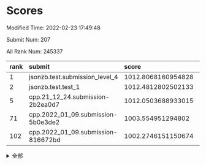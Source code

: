 # Scores

Modified Time: 2022-02-23 17:49:48

Submit Num: 207

All Rank Num: 245337

| rank |               submit               |       score        |       sigma        | pk_num |
| :--- | :--------------------------------- | :----------------- | :----------------- | :----- |
| 1    | jsonzb.test.submission_level_4     | 1012.8068160954828 | 0.7961029922897139 | 4741   |
| 2    | jsonzb.test.test_1                 | 1012.4812802502133 | 0.7947044307265765 | 4740   |
| 5    | cpp.21_12_24.submission-2b2ea0d7   | 1012.0503688933015 | 0.7713804151203769 | 4739   |
| 71   | cpp.2022_01_09.submission-5b0e3de2 | 1003.554951294802  | 0.7077502744545635 | 4736   |
| 102  | cpp.2022_01_09.submission-816672bd | 1002.2746151150674 | 0.7147417715718402 | 4738   |


<details>
<summary>全部</summary>

| rank |                 submit                 |       score        |       sigma        | pk_num |
| :--- | :------------------------------------- | :----------------- | :----------------- | :----- |
| 1    | jsonzb.test.submission_level_4         | 1012.8068160954828 | 0.7961029922897139 | 4741   |
| 2    | jsonzb.test.test_1                     | 1012.4812802502133 | 0.7947044307265765 | 4740   |
| 3    | gobigger.level_3.submission_level_3_11 | 1012.3592895980781 | 0.8065635644699207 | 4740   |
| 4    | gobigger.level_3.submission_level_3_8  | 1012.2692269648824 | 0.7844374388928937 | 4743   |
| 5    | cpp.21_12_24.submission-2b2ea0d7       | 1012.0503688933015 | 0.7713804151203769 | 4739   |
| 6    | gobigger.level_3.submission_level_3_32 | 1011.5773501305283 | 0.7626226823570174 | 4736   |
| 7    | gobigger.level_3.submission_level_3_24 | 1011.399521755313  | 0.7626084828593801 | 4740   |
| 8    | gobigger.level_3.submission_level_3_39 | 1011.2775028117694 | 0.7474644483668434 | 4738   |
| 9    | gobigger.level_3.submission_level_3_37 | 1010.931695582663  | 0.7797707047846671 | 4739   |
| 10   | gobigger.level_3.submission_level_3_48 | 1010.8618121347836 | 0.7912456490374359 | 4743   |
| 11   | gobigger.level_3.submission_level_3_14 | 1010.8530358460245 | 0.7811466388991253 | 4741   |
| 12   | gobigger.level_3.submission_level_3_21 | 1010.7219104221108 | 0.7790299780412101 | 4743   |
| 13   | gobigger.level_3.submission_level_3_25 | 1010.7213703008917 | 0.7775416832625298 | 4738   |
| 14   | gobigger.level_3.submission_level_3_20 | 1010.5799814426506 | 0.7491778177468417 | 4735   |
| 15   | gobigger.level_3.submission_level_3_26 | 1010.5458326788532 | 0.7629836168789156 | 4742   |
| 16   | gobigger.level_3.submission_level_3_16 | 1010.520805084585  | 0.7649818994269619 | 4737   |
| 17   | gobigger.level_3.submission_level_3_36 | 1010.5047934797166 | 0.7555475435831489 | 4740   |
| 18   | gobigger.level_3.submission_level_3_2  | 1010.3471444922191 | 0.7622280092800187 | 4738   |
| 19   | gobigger.level_3.submission_level_3_44 | 1010.1912451131253 | 0.7691386127604503 | 4741   |
| 20   | gobigger.level_3.submission_level_3_5  | 1010.175500951762  | 0.7603120953832824 | 4741   |
| 21   | gobigger.level_3.submission_level_3_0  | 1010.1204413800731 | 0.7868424731245004 | 4747   |
| 22   | gobigger.level_3.submission_level_3_41 | 1010.0727253448705 | 0.7644308855951784 | 4741   |
| 23   | gobigger.level_3.submission_level_3_15 | 1010.0398219817571 | 0.7404244599051134 | 4737   |
| 24   | gobigger.level_3.submission_level_3_22 | 1010.0356087782013 | 0.7745026094661079 | 4744   |
| 25   | gobigger.level_3.submission_level_3_9  | 1009.9890020351874 | 0.7490419792533253 | 4743   |
| 26   | gobigger.level_3.submission_level_3_18 | 1009.9503817737249 | 0.7692738662001758 | 4739   |
| 27   | gobigger.level_3.submission_level_3_35 | 1009.9194061335239 | 0.7802089959241174 | 4741   |
| 28   | gobigger.level_3.submission_level_3_34 | 1009.9180210412514 | 0.7672546914447208 | 4741   |
| 29   | gobigger.level_3.submission_level_3_1  | 1009.9123671905202 | 0.764310878332779  | 4745   |
| 30   | gobigger.level_3.submission_level_3_4  | 1009.8985890655966 | 0.7454823891668826 | 4737   |
| 31   | gobigger.level_3.submission_level_3_30 | 1009.8504035435546 | 0.7705612964223678 | 4736   |
| 32   | gobigger.level_3.submission_level_3_7  | 1009.83506205108   | 0.7575264204559404 | 4738   |
| 33   | gobigger.level_3.submission_level_3_13 | 1009.7698634141697 | 0.7564073500333008 | 4740   |
| 34   | gobigger.level_3.submission_level_3_10 | 1009.7656772531693 | 0.7521990136192078 | 4744   |
| 35   | gobigger.level_3.submission_level_3_27 | 1009.6758116094314 | 0.758091518235913  | 4741   |
| 36   | gobigger.level_3.submission_level_3_3  | 1009.6612720294161 | 0.734651478733718  | 4740   |
| 37   | gobigger.level_3.submission_level_3_42 | 1009.6229647721232 | 0.7431052932912308 | 4741   |
| 38   | gobigger.level_3.submission_level_3_6  | 1009.6140159420685 | 0.7628382054726576 | 4744   |
| 39   | gobigger.level_3.submission_level_3_23 | 1009.613807437147  | 0.7459388416776804 | 4742   |
| 40   | gobigger.level_3.submission_level_3_40 | 1009.5723570001538 | 0.7592349106656665 | 4743   |
| 41   | gobigger.level_3.submission_level_3_43 | 1009.5474064088372 | 0.7382437760943804 | 4737   |
| 42   | gobigger.level_3.submission_level_3_17 | 1009.4163814009366 | 0.766927266606204  | 4743   |
| 43   | gobigger.level_3.submission_level_3_49 | 1009.3781045624917 | 0.7458206569157434 | 4743   |
| 44   | gobigger.level_3.submission_level_3_33 | 1009.3737853740354 | 0.7433881714648916 | 4741   |
| 45   | gobigger.level_3.submission_level_3_47 | 1009.3499988831134 | 0.7576914745403464 | 4739   |
| 46   | gobigger.level_3.submission_level_3_45 | 1009.2491897302527 | 0.7465664554422855 | 4738   |
| 47   | gobigger.level_3.submission_level_3_38 | 1009.0956660113616 | 0.7777646626932856 | 4741   |
| 48   | gobigger.level_3.submission_level_3_31 | 1009.0850227753568 | 0.752515991846729  | 4740   |
| 49   | gobigger.level_3.submission_level_3_46 | 1008.7934925937416 | 0.7516050558380956 | 4735   |
| 50   | gobigger.level_3.submission_level_3_19 | 1008.5836472542646 | 0.7380401815611476 | 4744   |
| 51   | gobigger.level_3.submission_level_3_29 | 1008.5296796912841 | 0.7415459376644289 | 4739   |
| 52   | gobigger.level_3.submission_level_3_12 | 1007.9045187315071 | 0.742458545520668  | 4739   |
| 53   | gobigger.level_3.submission_level_3_28 | 1007.485056077033  | 0.7366346434115574 | 4744   |
| 54   | gobigger.level_1.submission_level_1_32 | 1004.6139960672439 | 0.7145043810818609 | 4734   |
| 55   | gobigger.level_1.submission_level_1_13 | 1004.5886084427455 | 0.7202327625221353 | 4742   |
| 56   | gobigger.level_1.submission_level_1_3  | 1004.2353491681996 | 0.7284309442341779 | 4745   |
| 57   | gobigger.level_1.submission_level_1_0  | 1003.983315781383  | 0.7099242320812684 | 4738   |
| 58   | gobigger.level_1.submission_level_1_43 | 1003.9491511982685 | 0.719313006091619  | 4737   |
| 59   | gobigger.level_1.submission_level_1_33 | 1003.940658238964  | 0.7249346562951168 | 4743   |
| 60   | gobigger.level_1.submission_level_1_48 | 1003.9142080080474 | 0.7076761909922477 | 4745   |
| 61   | gobigger.level_1.submission_level_1_39 | 1003.8832976626834 | 0.7100396374876439 | 4746   |
| 62   | gobigger.level_1.submission_level_1_23 | 1003.7683977688476 | 0.7227980486830716 | 4737   |
| 63   | gobigger.level_1.submission_level_1_25 | 1003.7524450683409 | 0.7173210216943063 | 4741   |
| 64   | gobigger.level_1.submission_level_1_20 | 1003.7163011303156 | 0.7237844199395582 | 4743   |
| 65   | gobigger.level_1.submission_level_1_2  | 1003.6057849880872 | 0.7117642285924041 | 4745   |
| 66   | gobigger.level_1.submission_level_1_47 | 1003.5995786288742 | 0.7204059268800103 | 4741   |
| 67   | gobigger.level_1.submission_level_1_7  | 1003.5780543586981 | 0.7170052487887437 | 4737   |
| 68   | gobigger.level_1.submission_level_1_26 | 1003.5768556460233 | 0.7116573447695826 | 4739   |
| 69   | gobigger.level_1.submission_level_1_5  | 1003.5640396239169 | 0.725433449984278  | 4741   |
| 70   | gobigger.level_1.submission_level_1_4  | 1003.5561257868618 | 0.7222740331894644 | 4746   |
| 71   | cpp.2022_01_09.submission-5b0e3de2     | 1003.554951294802  | 0.7077502744545635 | 4736   |
| 72   | gobigger.level_1.submission_level_1_11 | 1003.5462407059363 | 0.7059392065121862 | 4744   |
| 73   | gobigger.level_1.submission_level_1_28 | 1003.533013151048  | 0.7176016653125639 | 4742   |
| 74   | gobigger.level_1.submission_level_1_29 | 1003.5215399724907 | 0.7191812761516425 | 4745   |
| 75   | gobigger.level_1.submission_level_1_16 | 1003.491322612772  | 0.7111972390776694 | 4746   |
| 76   | gobigger.level_1.submission_level_1_19 | 1003.4527262430325 | 0.7192989660475331 | 4737   |
| 77   | gobigger.level_1.submission_level_1_10 | 1003.445823357441  | 0.7126672486986855 | 4744   |
| 78   | gobigger.level_1.submission_level_1_24 | 1003.4406516200852 | 0.7204906513477145 | 4741   |
| 79   | gobigger.level_1.submission_level_1_14 | 1003.2892328587719 | 0.7115289986617127 | 4743   |
| 80   | gobigger.level_1.submission_level_1_44 | 1003.2693218287168 | 0.715881139729766  | 4743   |
| 81   | gobigger.level_1.submission_level_1_22 | 1003.2586340086809 | 0.7141835059097025 | 4742   |
| 82   | gobigger.level_1.submission_level_1_27 | 1003.2530496082871 | 0.7134909150396668 | 4735   |
| 83   | gobigger.level_1.submission_level_1_31 | 1003.19280036272   | 0.7171412217761632 | 4738   |
| 84   | gobigger.level_1.submission_level_1_46 | 1003.1493491784282 | 0.7139108728726989 | 4745   |
| 85   | gobigger.level_1.submission_level_1_41 | 1003.13716992803   | 0.7291342691522282 | 4743   |
| 86   | gobigger.level_1.submission_level_1_34 | 1003.1354660074435 | 0.7203296834542516 | 4742   |
| 87   | gobigger.level_1.submission_level_1_18 | 1003.0953210305413 | 0.7175804610733378 | 4740   |
| 88   | gobigger.level_1.submission_level_1_35 | 1003.061595471589  | 0.7109246622356395 | 4740   |
| 89   | gobigger.level_1.submission_level_1_37 | 1003.0205331724117 | 0.7155049686565245 | 4745   |
| 90   | gobigger.level_1.submission_level_1_38 | 1002.9872226439087 | 0.7145215491883374 | 4741   |
| 91   | gobigger.level_1.submission_level_1_45 | 1002.9838051417942 | 0.7176960110406246 | 4736   |
| 92   | gobigger.level_1.submission_level_1_1  | 1002.9254899192941 | 0.7115102862905913 | 4741   |
| 93   | gobigger.level_1.submission_level_1_6  | 1002.8963084214726 | 0.7149338782920874 | 4741   |
| 94   | gobigger.level_1.submission_level_1_8  | 1002.8710442987228 | 0.7131013078205066 | 4742   |
| 95   | gobigger.level_1.submission_level_1_36 | 1002.8348221132082 | 0.714055681497866  | 4741   |
| 96   | gobigger.level_1.submission_level_1_30 | 1002.8224184959962 | 0.7054024171634897 | 4743   |
| 97   | gobigger.level_1.submission_level_1_49 | 1002.5299505887161 | 0.7199508580137938 | 4736   |
| 98   | gobigger.level_1.submission_level_1_12 | 1002.5099470564146 | 0.7249596641538006 | 4737   |
| 99   | gobigger.level_1.submission_level_1_15 | 1002.3409019964198 | 0.7118256045925072 | 4740   |
| 100  | gobigger.level_1.submission_level_1_42 | 1002.3243370454472 | 0.7064068903194483 | 4736   |
| 101  | gobigger.level_1.submission_level_1_21 | 1002.2931926766967 | 0.714251594340784  | 4739   |
| 102  | cpp.2022_01_09.submission-816672bd     | 1002.2746151150674 | 0.7147417715718402 | 4738   |
| 103  | gobigger.level_1.submission_level_1_17 | 1001.905124215139  | 0.7128682787033197 | 4739   |
| 104  | gobigger.level_1.submission_level_1_9  | 1001.7638162751459 | 0.7194861564066528 | 4746   |
| 105  | gobigger.level_1.submission_level_1_40 | 1001.3695265302931 | 0.7093499783988703 | 4744   |
| 106  | gobigger.random.submission_random_12   | 997.3208315110402  | 0.7091114685513462 | 4742   |
| 107  | gobigger.random.submission_random_14   | 997.1831455245227  | 0.7200376444643974 | 4737   |
| 108  | gobigger.random.submission_random_38   | 996.9928868393482  | 0.7099317039952583 | 4737   |
| 109  | gobigger.random.submission_random_41   | 996.8659679991124  | 0.708761357514306  | 4747   |
| 110  | gobigger.random.submission_random_36   | 996.8168487659923  | 0.7038422654423104 | 4747   |
| 111  | gobigger.random.submission_random_7    | 996.7914941951042  | 0.7184058172655747 | 4741   |
| 112  | gobigger.random.submission_random_2    | 996.7863847878133  | 0.7043620951505098 | 4740   |
| 113  | gobigger.random.submission_random_27   | 996.7062774422294  | 0.7096585830766978 | 4740   |
| 114  | gobigger.random.submission_random_19   | 996.6220527372211  | 0.6963156129561466 | 4737   |
| 115  | gobigger.random.submission_random_24   | 996.5761010407009  | 0.7061772122229889 | 4740   |
| 116  | gobigger.random.submission_random_11   | 996.524595027977   | 0.7052760217600158 | 4745   |
| 117  | gobigger.random.submission_random_16   | 996.4681009134791  | 0.6967801685183591 | 4746   |
| 118  | gobigger.random.submission_random_42   | 996.4190787784571  | 0.7121375620431162 | 4739   |
| 119  | gobigger.random.submission_random_44   | 996.4133901407067  | 0.7105636498076425 | 4740   |
| 120  | gobigger.random.submission_random_22   | 996.3871214065547  | 0.7171696060720394 | 4742   |
| 121  | gobigger.random.submission_random_25   | 996.375147149138   | 0.7140693153941094 | 4742   |
| 122  | gobigger.random.submission_random_3    | 996.3574228201023  | 0.7076293588626272 | 4739   |
| 123  | gobigger.random.submission_random_9    | 996.1450927599213  | 0.7075192725510928 | 4743   |
| 124  | gobigger.random.submission_random_45   | 996.1177246921027  | 0.7078430993741962 | 4740   |
| 125  | gobigger.random.submission_random_39   | 996.1087877197722  | 0.7099528317946646 | 4740   |
| 126  | gobigger.random.submission_random_15   | 996.0190311011597  | 0.7050009236505848 | 4744   |
| 127  | gobigger.random.submission_random_23   | 996.0020047462633  | 0.7150320325612457 | 4744   |
| 128  | gobigger.random.submission_random_40   | 995.9387913282919  | 0.7101824422412891 | 4738   |
| 129  | gobigger.random.submission_random_6    | 995.934118779294   | 0.7039495468393128 | 4742   |
| 130  | gobigger.random.submission_random_43   | 995.9174263281507  | 0.7195071650885785 | 4744   |
| 131  | gobigger.random.submission_random_4    | 995.8955198422378  | 0.7137486909502646 | 4741   |
| 132  | gobigger.random.submission_random_10   | 995.8414654890389  | 0.7087753905852066 | 4744   |
| 133  | gobigger.random.submission_random_21   | 995.8391928932837  | 0.7146724914626195 | 4744   |
| 134  | gobigger.random.submission_random_29   | 995.8086102785927  | 0.7020459806069034 | 4741   |
| 135  | gobigger.random.submission_random_46   | 995.7884826100411  | 0.7139576824583012 | 4745   |
| 136  | gobigger.random.submission_random_32   | 995.7705779974956  | 0.6969141446023415 | 4741   |
| 137  | gobigger.random.submission_random_0    | 995.728482587073   | 0.721722087276753  | 4738   |
| 138  | gobigger.random.submission_random_17   | 995.6871459468689  | 0.7097956401637122 | 4742   |
| 139  | gobigger.random.submission_random_47   | 995.6826025062521  | 0.7119113483148196 | 4737   |
| 140  | gobigger.random.submission_random_8    | 995.661055618478   | 0.7170109753249267 | 4737   |
| 141  | gobigger.random.submission_random_35   | 995.6235459116502  | 0.7146493345967179 | 4745   |
| 142  | gobigger.random.submission_random_1    | 995.5788596016578  | 0.7175039695052859 | 4744   |
| 143  | gobigger.random.submission_random_34   | 995.4638228034347  | 0.7125990267283229 | 4737   |
| 144  | gobigger.random.submission_random_48   | 995.3494149142726  | 0.7147954763493662 | 4736   |
| 145  | gobigger.random.submission_random_37   | 995.3345025444245  | 0.7070209059248743 | 4747   |
| 146  | gobigger.random.submission_random_31   | 995.3075736184034  | 0.7065513751284339 | 4741   |
| 147  | gobigger.random.submission_random_33   | 995.2041590937597  | 0.711063732289022  | 4741   |
| 148  | gobigger.random.submission_random_30   | 995.2040666561788  | 0.7058628758671396 | 4741   |
| 149  | gobigger.random.submission_random_5    | 995.1772023400355  | 0.7092131724002321 | 4743   |
| 150  | gobigger.random.submission_random_13   | 995.143438875261   | 0.7217763522410218 | 4735   |
| 151  | gobigger.random.submission_random_28   | 995.1372490218661  | 0.7154410775803511 | 4740   |
| 152  | gobigger.random.submission_random_26   | 995.0470974533227  | 0.7248976011039929 | 4740   |
| 153  | gobigger.random.submission_random_18   | 994.939297083839   | 0.7370675904736574 | 4744   |
| 154  | gobigger.random.submission_random_49   | 994.0983932525235  | 0.7124893025393945 | 4744   |
| 155  | gobigger.level_2.submission_level_2_21 | 994.0308495914619  | 0.7563029224972608 | 4740   |
| 156  | gobigger.level_2.submission_level_2_37 | 993.9915684251611  | 0.735984082896555  | 4743   |
| 157  | gobigger.random.submission_random_20   | 993.9808788825147  | 0.7070392082543306 | 4738   |
| 158  | gobigger.level_2.submission_level_2_47 | 993.8827345282232  | 0.7289065486845445 | 4742   |
| 159  | gobigger.level_2.submission_level_2_27 | 993.446574346326   | 0.73033540098047   | 4741   |
| 160  | gobigger.level_2.submission_level_2_32 | 993.4327754109756  | 0.7208751433886118 | 4736   |
| 161  | gobigger.level_2.submission_level_2_44 | 993.2518177067864  | 0.7291735630305108 | 4747   |
| 162  | gobigger.level_2.submission_level_2_25 | 993.2481949815254  | 0.7399569360493077 | 4742   |
| 163  | gobigger.level_2.submission_level_2_14 | 993.1940614789775  | 0.7264198050901571 | 4740   |
| 164  | gobigger.level_2.submission_level_2_4  | 993.1079420705325  | 0.7317278883427152 | 4741   |
| 165  | gobigger.level_2.submission_level_2_36 | 993.0823263420322  | 0.7309080147335868 | 4740   |
| 166  | gobigger.level_2.submission_level_2_22 | 993.0693816684503  | 0.7327509998333562 | 4744   |
| 167  | gobigger.level_2.submission_level_2_42 | 992.7829413215296  | 0.7324594395196691 | 4743   |
| 168  | gobigger.level_2.submission_level_2_26 | 992.6536237078283  | 0.7639234979494571 | 4741   |
| 169  | gobigger.level_2.submission_level_2_13 | 992.6404220326247  | 0.746247368954126  | 4742   |
| 170  | gobigger.level_2.submission_level_2_9  | 992.6361656913297  | 0.7384338127480968 | 4738   |
| 171  | gobigger.level_2.submission_level_2_41 | 992.622772250797   | 0.7365994711474364 | 4743   |
| 172  | gobigger.level_2.submission_level_2_12 | 992.5637732350436  | 0.7500632909301934 | 4737   |
| 173  | gobigger.level_2.submission_level_2_15 | 992.517604051777   | 0.7406132332843381 | 4740   |
| 174  | gobigger.level_2.submission_level_2_5  | 992.493435190088   | 0.7376778524134997 | 4741   |
| 175  | gobigger.level_2.submission_level_2_6  | 992.4598278480922  | 0.7300060867888343 | 4741   |
| 176  | gobigger.level_2.submission_level_2_0  | 992.4125955423735  | 0.7431371720004627 | 4744   |
| 177  | gobigger.level_2.submission_level_2_43 | 992.3015154931804  | 0.7301132181003668 | 4738   |
| 178  | gobigger.level_2.submission_level_2_45 | 992.230862175567   | 0.7351328424747645 | 4735   |
| 179  | gobigger.level_2.submission_level_2_31 | 992.1991246622546  | 0.7564590187902491 | 4740   |
| 180  | gobigger.level_2.submission_level_2_29 | 992.1771076849154  | 0.7321048342870281 | 4742   |
| 181  | gobigger.level_2.submission_level_2_46 | 992.1349247264666  | 0.7578272875945707 | 4742   |
| 182  | gobigger.level_2.submission_level_2_16 | 992.1273676570543  | 0.7460610448526342 | 4741   |
| 183  | gobigger.level_2.submission_level_2_19 | 992.0937096401476  | 0.7402081996945276 | 4739   |
| 184  | gobigger.level_2.submission_level_2_10 | 992.0700289568006  | 0.7408801887008425 | 4744   |
| 185  | gobigger.level_2.submission_level_2_28 | 992.0116955129838  | 0.7488241597884908 | 4737   |
| 186  | gobigger.level_2.submission_level_2_7  | 992.0031395934632  | 0.7344756276062908 | 4746   |
| 187  | gobigger.level_2.submission_level_2_48 | 991.9947007538428  | 0.7322097528326849 | 4739   |
| 188  | gobigger.level_2.submission_level_2_35 | 991.9059970891813  | 0.739947410228533  | 4743   |
| 189  | gobigger.level_2.submission_level_2_24 | 991.8765779286116  | 0.7565443840712691 | 4743   |
| 190  | gobigger.level_2.submission_level_2_8  | 991.8372857094556  | 0.7454082551089646 | 4737   |
| 191  | gobigger.level_2.submission_level_2_1  | 991.8279820504652  | 0.73139620492863   | 4741   |
| 192  | gobigger.level_2.submission_level_2_34 | 991.7589907388012  | 0.7387289893546328 | 4750   |
| 193  | gobigger.level_2.submission_level_2_17 | 991.7442134896431  | 0.7480084265892584 | 4734   |
| 194  | gobigger.level_2.submission_level_2_33 | 991.5906951043303  | 0.7429087550066265 | 4737   |
| 195  | gobigger.level_2.submission_level_2_3  | 991.5639726960555  | 0.7508956577109108 | 4744   |
| 196  | gobigger.level_2.submission_level_2_39 | 991.5467741641685  | 0.7669569853903951 | 4739   |
| 197  | gobigger.level_2.submission_level_2_49 | 991.4809678508828  | 0.7687792511562906 | 4736   |
| 198  | gobigger.level_2.submission_level_2_23 | 991.4278979845154  | 0.7454642688736778 | 4740   |
| 199  | gobigger.level_2.submission_level_2_40 | 991.319893016957   | 0.7656478862836221 | 4743   |
| 200  | gobigger.level_2.submission_level_2_18 | 991.2194944492027  | 0.7580215902235989 | 4743   |
| 201  | gobigger.level_2.submission_level_2_11 | 991.1214998963485  | 0.7526584080587626 | 4741   |
| 202  | gobigger.level_2.submission_level_2_2  | 991.1129086720703  | 0.7731288398172218 | 4740   |
| 203  | gobigger.level_2.submission_level_2_20 | 991.0761536959697  | 0.7503834124442084 | 4740   |
| 204  | gobigger.level_2.submission_level_2_30 | 991.0663464689868  | 0.7601072338575228 | 4739   |
| 205  | gobigger.level_2.submission_level_2_38 | 990.9932734261942  | 0.7602123479007612 | 4737   |
| 206  | gobigger.none.submission_none_1        | 977.6481007847697  | 1.3853029140190043 | 4740   |
| 207  | gobigger.none.submission_none_0        | 976.8647773595807  | 1.3563942834071923 | 4740   |

</details>